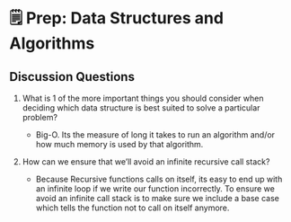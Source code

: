 # 🗒️ Prep: Data Structures and Algorithms

## Discussion Questions

1. What is 1 of the more important things you should consider when deciding which data structure is best suited to solve a particular problem?
    - Big-O. Its the measure of long it takes to run an algorithm and/or how much memory is used by that algorithm.

1. How can we ensure that we’ll avoid an infinite recursive call stack?
    - Because Recursive functions calls on itself, its easy to end up with an infinite loop if we write our function incorrectly. To ensure we avoid an infinite call stack is to make sure we include a base case which tells the function not to call on itself anymore.